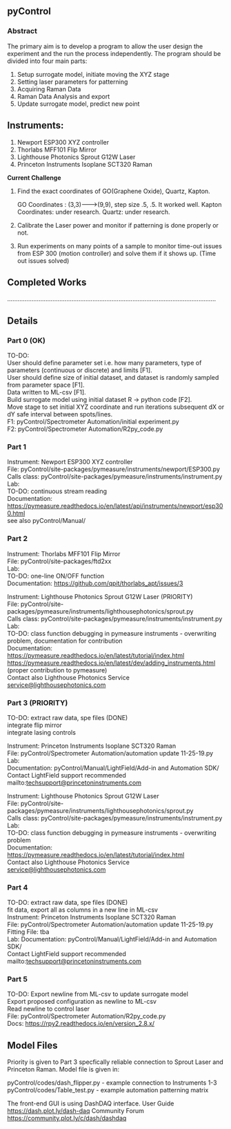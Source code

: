 ## pyControl

### Abstract

The primary aim is to develop a program to allow the user design the experiment and the run the process independently. The program should be divided into four main parts:

1.	Setup surrogate model, initiate moving the XYZ stage
2.	Setting laser parameters for patterning
3.	Acquiring Raman Data
4.	Raman Data Analysis and export
5.  Update surrogate model, predict new point

## Instruments:
1. Newport ESP300 XYZ controller  
2. Thorlabs MFF101 Flip Mirror  
3. Lighthouse Photonics Sprout G12W Laser  
4. Princeton Instruments Isoplane SCT320 Raman

**Current Challenge**

1. Find the exact coordinates of GO(Graphene Oxide), Quartz, Kapton.
    
     GO Coordinates : (3,3)--->(9,9), step size .5, .5. It worked well.
     Kapton Coordinates: under research.
     Quartz: under research.
     
2. Calibrate the Laser power and monitor if patterning is done properly or not.
3. Run experiments on many points of a sample to monitor time-out issues from ESP 300 (motion controller) and solve them if it shows up.
 (Time out issues solved)



## Completed Works
 ........................................................................................................................
## Details
### Part 0 (OK)
TO-DO:  
User should define parameter set i.e. how many parameters, type of parameters (continuous or discrete) and limits [F1].  
User should define size of initial dataset, and dataset is randomly sampled from parameter space [F1].  
Data written to ML-csv [F1].  
Build surrogate model using initial dataset R -> python code [F2].  
Move stage to set initial XYZ coordinate and run iterations subsequent dX or dY safe interval between spots/lines.  
F1: pyControl/Spectrometer Automation/initial experiment.py  
F2: pyControl/Spectrometer Automation/R2py_code.py  

### Part 1
Instrument: Newport ESP300 XYZ controller  
File: pyControl/site-packages/pymeasure/instruments/newport/ESP300.py  
Calls class: pyControl/site-packages/pymeasure/instruments/instrument.py  
Lab:  
TO-DO: continuous stream reading  
Documentation: https://pymeasure.readthedocs.io/en/latest/api/instruments/newport/esp300.html  
               see also pyControl/Manual/

### Part 2 
Instrument: Thorlabs MFF101 Flip Mirror  
File: pyControl/site-packages/ftd2xx  
Lab:  
TO-DO: one-line ON/OFF function  
Documentation: https://github.com/qpit/thorlabs_apt/issues/3  

Instrument: Lighthouse Photonics Sprout G12W Laser (PRIORITY)  
File: pyControl/site-packages/pymeasure/instruments/lighthousephotonics/sprout.py  
Calls class: pyControl/site-packages/pymeasure/instruments/instrument.py  
Lab:  
TO-DO: class function debugging in pymeasure instruments - overwriting problem, documentation for contribution   
Documentation: https://pymeasure.readthedocs.io/en/latest/tutorial/index.html  
               https://pymeasure.readthedocs.io/en/latest/dev/adding_instruments.html (proper contribution to pymeasure)  
               Contact also Lighthouse Photonics Service <service@lighthousephotonics.com>  

### Part 3 (PRIORITY)
TO-DO: extract raw data, spe files (DONE)  
       integrate flip mirror  
       integrate lasing controls  
       
Instrument: Princeton Instruments Isoplane SCT320 Raman  
File: pyControl/Spectrometer Automation/automation update 11-25-19.py  
Lab:  
Documentation: pyControl/Manual/LightField/Add-in and Automation SDK/  
               Contact LightField support recommended mailto:techsupport@princetoninstruments.com  

Instrument: Lighthouse Photonics Sprout G12W Laser  
File: pyControl/site-packages/pymeasure/instruments/lighthousephotonics/sprout.py  
Calls class: pyControl/site-packages/pymeasure/instruments/instrument.py  
Lab:  
TO-DO: class function debugging in pymeasure instruments - overwriting problem  
Documentation: https://pymeasure.readthedocs.io/en/latest/tutorial/index.html  
               Contact also Lighthouse Photonics Service <service@lighthousephotonics.com>  

### Part 4
TO-DO: extract raw data, spe files (DONE)  
       fit data, export all as columns in a new line in ML-csv  
Instrument: Princeton Instruments Isoplane SCT320 Raman  
File: pyControl/Spectrometer Automation/automation update 11-25-19.py  
Fitting File: tba  
Lab:
Documentation: pyControl/Manual/LightField/Add-in and Automation SDK/  
               Contact LightField support recommended mailto:techsupport@princetoninstruments.com  

### Part 5
TO-DO: Export newline from ML-csv to update surrogate model  
       Export proposed configuration as newline to ML-csv  
       Read newline to control laser  
File: pyControl/Spectrometer Automation/R2py_code.py  
Docs: https://rpy2.readthedocs.io/en/version_2.8.x/  


## Model Files

Priority is given to Part 3 specfically reliable connection to Sprout Laser and Princeton Raman.
Model file is given in:

pyControl/codes/dash_flipper.py - example connection to Instruments 1-3
pyControl/codes/Table_test.py - example automation patterning matrix

The front-end GUI is using DashDAQ interface.
User Guide https://dash.plot.ly/dash-daq
Community Forum https://community.plot.ly/c/dash/dashdaq
